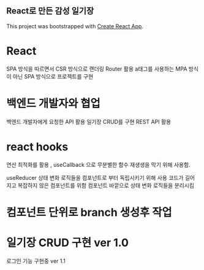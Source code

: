 ## React로 만든 감성 일기장
This project was bootstrapped with [Create React App](https://github.com/facebook/create-react-app).

# React
SPA 방식을 따르면서 CSR 방식으로 랜더링
Router 활용 a태그를 사용하는 MPA 방식이 아닌 SPA 방식으로 프로젝트를 구현

# 백엔드 개발자와 협업
백엔드 개발자에게 요청한 API 활용
일기장 CRUD를 구현
REST API 활용



# react hooks

연산 최적화를 활용 , useCallback 으로 무분별한 함수 재생생을 막기 위해 사용함.

useReducer
상태 변화 로직들을 컴포넌트로 부터 독립시키기 위해 사용
코드가 길어지고 복잡하지 않은 컴포넌트를 위함
컴포넌트 바깥으로 상태 변화 로직들을 분리시킴

# 컴포넌트 단위로 branch 생성후 작업

# 일기장 CRUD 구현 ver 1.0
  로그인 기능 구현중 ver 1.1
